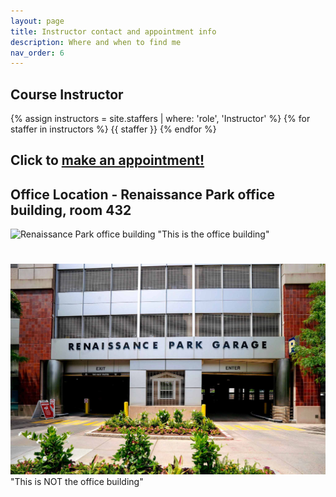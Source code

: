 ```yaml
---
layout: page
title: Instructor contact and appointment info
description: Where and when to find me
nav_order: 6
---
```



## Course Instructor

{% assign instructors = site.staffers | where: 'role', 'Instructor' %}
{% for staffer in instructors %}
{{ staffer }}
{% endfor %}

## Click to [make an appointment!](https://calendly.com/v-ricks/ricks-fall-2025-student-appointment-hours)

## Office Location - Renaissance Park office building, room 432
![Renaissance Park office building](/assets/images/RPbldg.jpg)
"This is the office building"
#
![Renaissance Park office building](/assets/images/RPgarage.jpg)
"This is NOT the office building"




